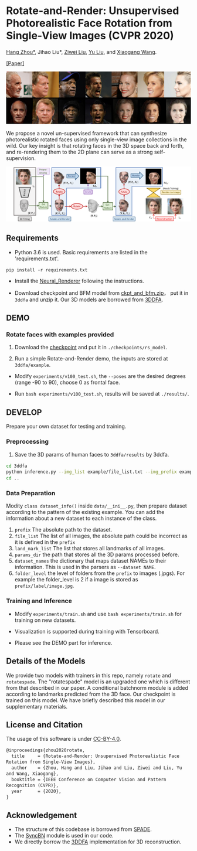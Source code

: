 # Rotate-and-Render: Unsupervised Photorealistic Face Rotation from Single-View Images (CVPR 2020)

[Hang Zhou*](https://hangz-nju-cuhk.github.io/), Jihao Liu*, [Ziwei Liu](https://liuziwei7.github.io/), [Yu Liu](http://www.liuyu.us/), and [Xiaogang Wang](http://www.ee.cuhk.edu.hk/~xgwang/).

[[Paper]](https://arxiv.org/abs/2003.08124)

<img src='./misc/teaser.png' width=880>

We propose a novel un-supervised framework that can synthesize 
photorealistic rotated faces using only single-view image collections 
in the wild. Our key insight is that rotating faces in the 3D space back and forth, 
and re-rendering them to the 2D plane can serve as a strong self-supervision.

  <img src='./misc/pipeline.png' width=800>

## Requirements
* Python 3.6 is used. Basic requirements are listed in the 'requirements.txt'.

```
pip install -r requirements.txt
```

* Install the [Neural_Renderer](https://github.com/daniilidis-group/neural_renderer) following the instructions.


* Download checkpoint and BFM model from [ckpt_and_bfm.zip](https://drive.google.com/file/d/1v31SOrGYueeDi2SxOAUuKWqnglEP0xwA/view?usp=sharing)， put it in ```3ddfa``` and unzip it. Our 3D models are borrowed from [3DDFA](https://github.com/cleardusk/3DDFA). 


## DEMO
### Rotate faces with examples provided
1. Download the [checkpoint](https://drive.google.com/file/d/1Vdlpwghjo4a9rOdn2iJEVlPd0EJegAex/view?usp=sharing)
and put it in ```./checkpoints/rs_model```.

2. Run a simple Rotate-and-Render demo, the inputs are stored at ```3ddfa/example```.

* Modify ```experiments/v100_test.sh```, the ```--poses``` are the desired degrees (range -90 to 90), choose 0 as frontal face.

* Run ```bash experiments/v100_test.sh```, results will be saved at ```./results/```.

## DEVELOP

Prepare your own dataset for testing and training.

### Preprocessing

1. Save the 3D params of human faces to ```3ddfa/results``` by 3ddfa.
```bash
cd 3ddfa
python inference.py --img_list example/file_list.txt --img_prefix example/Images --save_dir results
cd ..
```

### Data Preparation

Modity  ```class dataset_info()``` inside ```data/__ini__.py```, then prepare dataset according to the pattern of the existing example.
You can add the information about a new dataset to each instance of the class.

1. ```prefix``` The absolute path to the dataset.
2. ```file_list``` The list of all images, the absolute path could be incorrect as it is defined in the ```prefix```
3. ```land_mark_list``` The list that stores all landmarks of all images. 
4. ```params_dir``` the path that stores all the 3D params processed before.
5. ```dataset_names``` the dictionary that maps dataset NAMEs to their information. This is used in the parsers as ```--dataset NAME```. 
6. ```folder_level``` the level of folders from the ```prefix``` to images (.jpgs). 
For example the folder_level is 2 if a image is stored as ```prefix/label/image.jpg```.

### Training and Inference
* Modify ```experiments/train.sh``` and use ```bash experiments/train.sh``` for training on new datasets.

* Visualization is supported during training with Tensorboard.

* Please see the DEMO part for inference.

## Details of the Models

We provide two models with trainers in this repo, namely ```rotate``` and ```rotatespade```. The "rotatespade" model is an upgraded one which is different from that described in our paper. A conditional batchnorm module is added according to landmarks predicted from the 3D face. Our checkpoint is trained on this model. We have briefly described this model in our supplementary materials.

## License and Citation
The usage of this software is under [CC-BY-4.0](https://github.com/Hangz-nju-cuhk/Rotate-and-Render/LICENSE).
```
@inproceedings{zhou2020rotate,
  title     = {Rotate-and-Render: Unsupervised Photorealistic Face Rotation from Single-View Images},
  author    = {Zhou, Hang and Liu, Jihao and Liu, Ziwei and Liu, Yu and Wang, Xiaogang},
  booktitle = {IEEE Conference on Computer Vision and Pattern Recognition (CVPR)},
  year      = {2020},
}
```

## Acknowledgement
* The structure of this codebase is borrowed from [SPADE](https://github.com/NVlabs/SPADE).
* The [SyncBN](https://github.com/vacancy/Synchronized-BatchNorm-PyTorch) module is used in our code.
* We directly borrow the [3DDFA](https://github.com/cleardusk/3DDFA) implementation for 3D reconstruction.
